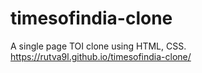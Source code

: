 # timesofindia-clone
A single page TOI clone using HTML, CSS.<br>
https://rutva9l.github.io/timesofindia-clone/
